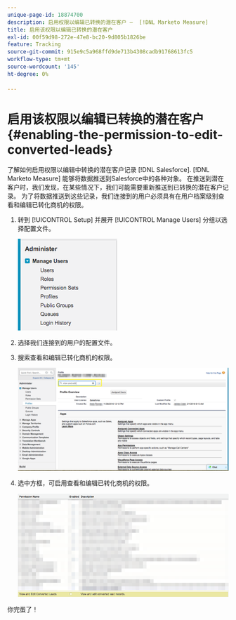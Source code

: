 ```yaml
---
unique-page-id: 18874700
description: 启用权限以编辑已转换的潜在客户 —  [!DNL Marketo Measure]
title: 启用该权限以编辑已转换的潜在客户
exl-id: 00f59d98-272e-47e8-bc20-9d805b1826be
feature: Tracking
source-git-commit: 915e9c5a968ffd9de713b4308cadb91768613fc5
workflow-type: tm+mt
source-wordcount: '145'
ht-degree: 0%

---
```


# 启用该权限以编辑已转换的潜在客户 {#enabling-the-permission-to-edit-converted-leads}

了解如何启用权限以编辑中转换的潜在客户记录 [!DNL Salesforce]. [!DNL Marketo Measure] 能够将数据推送到Salesforce中的各种对象。 在推送到潜在客户时，我们发现，在某些情况下，我们可能需要重新推送到已转换的潜在客户记录。 为了将数据推送到这些记录，我们连接到的用户必须具有在用户档案级别查看和编辑已转化商机的权限。

1. 转到 [!UICONTROL Setup] 并展开 [!UICONTROL Manage Users] 分组以选择配置文件。

   ![](assets/1-2.png)

1. 选择我们连接到的用户的配置文件。

1. 搜索查看和编辑已转化商机的权限。

   ![](assets/2-1.png)

1. 选中方框，可启用查看和编辑已转化商机的权限。

   ![](assets/3-1.png)

你完蛋了！
